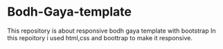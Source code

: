 # Bodh-Gaya-template
This repository is about responsive bodh gaya template with bootstrap 
In this repoitory i used html,css and boottrap to make it responsive.

